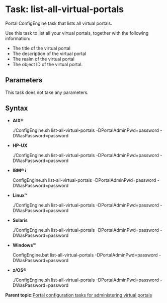 # Task: list-all-virtual-portals

Portal ConfigEngine task that lists all virtual portals.

Use this task to list all your virtual portals, together with the following information:

-   The title of the virtual portal
-   The description of the virtual portal
-   The realm of the virtual portal
-   The object ID of the virtual portal.

## Parameters

This task does not take any parameters.

## Syntax

-   **AIX®**

    ./ConfigEngine.sh list-all-virtual-portals -DPortalAdminPwd=password -DWasPassword=password

-   **HP-UX**

    ./ConfigEngine.sh list-all-virtual-portals -DPortalAdminPwd=password -DWasPassword=password

-   **IBM® i**

    ConfigEngine.sh list-all-virtual-portals -DPortalAdminPwd=password -DWasPassword=password

-   **Linux™**

    ./ConfigEngine.sh list-all-virtual-portals -DPortalAdminPwd=password -DWasPassword=password

-   **Solaris**

    ./ConfigEngine.sh list-all-virtual-portals -DPortalAdminPwd=password -DWasPassword=password

-   **Windows™**

    ConfigEngine.bat list-all-virtual-portals -DPortalAdminPwd=password -DWasPassword=password

-   **z/OS®**

    ./ConfigEngine.sh list-all-virtual-portals -DPortalAdminPwd=password -DWasPassword=password


**Parent topic:**[Portal configuration tasks for administering virtual portals](../admin-system/advp_cfgtsk.md)

